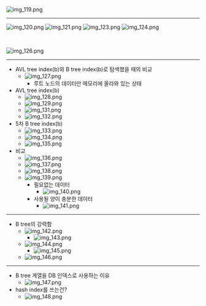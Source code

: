 ![img_119.png](images/img_119.png)

---

![img_120.png](images/img_120.png)
![img_121.png](images/img_121.png)
![img_123.png](images/img_123.png)
![img_124.png](images/img_124.png)

<br>

![img_126.png](images/img_126.png)

---
- AVL tree index(b)와 B tree index(b)로 탐색했을 때의 비교
  - ![img_127.png](images/img_127.png)
    - 루트 노드의 데이터만 메모리에 올라와 있는 상태
- AVL tree index(b)
  - ![img_128.png](images/img_128.png)
  - ![img_129.png](images/img_129.png)
  - ![img_131.png](images/img_131.png)
  - ![img_132.png](images/img_132.png)
- 5차 B tree index(b)
  - ![img_133.png](images/img_133.png)
  - ![img_134.png](images/img_134.png)
  - ![img_135.png](images/img_135.png)
- 비교
  - ![img_136.png](images/img_136.png)
  - ![img_137.png](images/img_137.png)
  - ![img_138.png](images/img_138.png)
  - ![img_139.png](images/img_139.png)
    - 필요없는 데이터
      - ![img_140.png](images/img_140.png)
    - 사용될 양이 충분한 데이터
      - ![img_141.png](images/img_141.png)
---
- B tree의 강력함
  - ![img_142.png](images/img_142.png)
    - ![img_143.png](images/img_143.png)
  - ![img_144.png](images/img_144.png)
    - ![img_145.png](images/img_145.png)
  - ![img_146.png](images/img_146.png)

---
- B tree 계열을 DB 인덱스로 사용하는 이유
  - ![img_147.png](images/img_147.png)
- hash index를 쓰는건?
  - ![img_148.png](images/img_148.png)